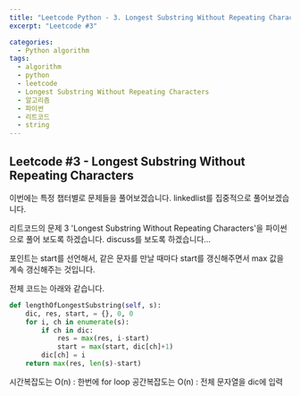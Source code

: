 ```yaml
---
title: "Leetcode Python - 3. Longest Substring Without Repeating Characters"
excerpt: "Leetcode #3"

categories:
  - Python algorithm
tags:
  - algorithm
  - python
  - leetcode
  - Longest Substring Without Repeating Characters
  - 알고리즘
  - 파이썬
  - 리트코드
  - string
---
```


## Leetcode #3 - Longest Substring Without Repeating Characters

이번에는 특정 챕터별로 문제들을 풀어보겠습니다.
linkedlist를 집중적으로 풀어보겠습니다.

리트코드의 문제 3 'Longest Substring Without Repeating Characters'을 파이썬으로 풀어 보도록 하겠습니다. 
discuss를 보도록 하겠습니다...

포인트는 start를 선언해서, 같은 문자를 만날 때마다 start를 갱신해주면서 max 값을 계속 갱신해주는 것입니다.


전체 코드는 아래와 같습니다.
```python
def lengthOfLongestSubstring(self, s):
    dic, res, start, = {}, 0, 0
    for i, ch in enumerate(s):
        if ch in dic:
            res = max(res, i-start)
            start = max(start, dic[ch]+1)
        dic[ch] = i
    return max(res, len(s)-start)
```

시간복잡도는 O(n) : 한번에 for loop
공간복잡도는 O(n) : 전체 문자열을 dic에 입력
